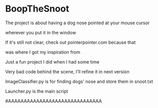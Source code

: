 # BoopTheSnoot

The project is about having a dog nose pointed at your mouse cursor

wherever you put it in the window


If it's still not clear, check out pointerpointer.com because that

was where I got my inspiration from


Just a fun project I did when I had some time

Very bad code behind the scene, I'll refine it in next version


ImageClassifier.py is for finding dogs' nose and store them in snoot.txt

Launcher.py is the main script

#AAAAAAAAAAAAAAAAAAAAAAAAAAAAAA
